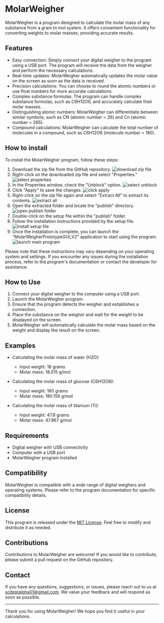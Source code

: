 # MolarWeigher

MolarWeigher is a program designed to calculate the molar mass of any substance from a gram to mol system. It offers convenient functionality for converting weights to molar masses, providing accurate results.

## Features

- Easy connection: Simply connect your digital weigher to the program using a USB port. The program will receive the data from the weigher and perform the necessary calculations.
- Real-time updates: MolarWeigher automatically updates the molar value on the screen as soon as the data is received.
- Precision calculations: You can choose to round the atomic numbers or use float numbers for more accurate calculations.
- Complex substance formulas: The program can handle complex substance formulas, such as C6H12O6, and accurately calculate their molar masses.
- Distinguishing atomic numbers: MolarWeigher can differentiate between similar symbols, such as CN (atomic number = 26) and Cn (atomic number = 285).
- Compound calculations: MolarWeigher can calculate the total number of molecules in a compound, such as C6H12O6 (molecule number = 180).

## How to install

To install the MolarWeigher program, follow these steps:

1. Download the zip file from the GitHub repository.  ![download zip file](https://user-images.githubusercontent.com/62939509/240211036-6bfc82a8-bd19-44c8-885c-d0dcd670949d.png)
3. Right-click on the downloaded zip file and select "Properties."    ![select properties](https://user-images.githubusercontent.com/62939509/240209417-14fd5c18-88a3-462d-9919-2174065cb1a7.png)
4. In the Properties window, check the "Unblock" option.  ![select unblock](https://user-images.githubusercontent.com/62939509/240209606-3d5d50a9-e007-46de-adac-1212a6f02a0a.png)
5. Click "Apply" to save the changes.  ![click apply](https://user-images.githubusercontent.com/62939509/240209712-fa20be12-2d5a-4d90-8cb7-b673daf8d247.png)
6. Right-click on the zip file again and select "Extract All" to extract its contents.  ![extract all](https://github.com/CaptainPMP/MolarWeigherPrototypeGUI_V2/assets/62939509/2bb312dc-ce42-445a-bc16-c9c492bc61b3)
7. Open the extracted folder and locate the "publish" directory.  ![open publish folder](https://user-images.githubusercontent.com/62939509/240209884-f75bc1fb-4859-4936-9bdd-00b3b3d4421e.png)
8. Double-click on the setup file within the "publish" folder.
9. Follow the installation instructions provided by the setup file.  ![install setup file](https://user-images.githubusercontent.com/62939509/240210020-b98618b9-54b0-40bd-8c1f-668ae7347ce0.png)
10. Once the installation is complete, you can launch the "MolarWeigherPrototypeGUI_V2" application to start using the program.  ![launch main program](https://user-images.githubusercontent.com/62939509/240210117-d6cf7cd7-5680-4b56-9461-824c50a559f3.png)

Please note that these instructions may vary depending on your operating system and settings. If you encounter any issues during the installation process, refer to the program's documentation or contact the developer for assistance.

## How to Use

1. Connect your digital weigher to the computer using a USB port.
2. Launch the MolarWeigher program.
3. Ensure that the program detects the weigher and establishes a connection.
4. Place the substance on the weigher and wait for the weight to be displayed on the screen.
5. MolarWeigher will automatically calculate the molar mass based on the weight and display the result on the screen.

## Examples

- Calculating the molar mass of water (H2O):
  - Input weight: 18 grams
  - Molar mass: 18.015 g/mol

- Calculating the molar mass of glucose (C6H12O6):
  - Input weight: 180 grams
  - Molar mass: 180.156 g/mol

- Calculating the molar mass of titanium (Ti):
  - Input weight: 47.8 grams
  - Molar mass: 47.867 g/mol

## Requirements

- Digital weigher with USB connectivity
- Computer with a USB port
- MolarWeigher program installed

## Compatibility

MolarWeigher is compatible with a wide range of digital weighers and operating systems. Please refer to the program documentation for specific compatibility details.

## License

This program is released under the [MIT License](LICENSE). Feel free to modify and distribute it as needed.

## Contributions

Contributions to MolarWeigher are welcome! If you would like to contribute, please submit a pull request on the GitHub repository.

## Contact

If you have any questions, suggestions, or issues, please reach out to us at scitestalpha01@gmail.com. We value your feedback and will respond as soon as possible.

---

Thank you for using MolarWeigher! We hope you find it useful in your calculations.
